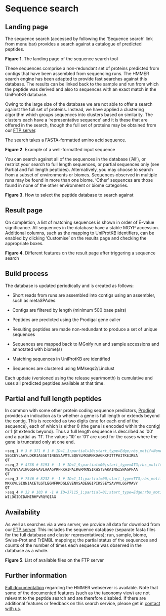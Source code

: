 # Sequence search

## Landing page

The sequence search (accessed by following the ‘Sequence search’ link from menu bar)
provides a search against a catalogue of predicted peptides.

**Figure 1**. The landing page of the sequence search tool

These sequences comprise a non-redundant set of proteins predicted from contigs that
have been assembled from sequencing runs. The HMMER search
engine has been adapted to provide fast searches against this database.
The results can be linked back to the sample and run from which the peptide was derived
and also to sequences with an exact match in the UniProtKB database.

Owing to the large size of the database we are not able to offer a search against
the full set of proteins. Instead, we have applied a clustering algorithm which groups
sequences into clusters based on similarity. The clusters each have a ‘representative sequence’
and it is these that are offered in the search, though the full set of proteins may be
obtained from our [FTP server](ftp://ftp.ebi.ac.uk/pub/databases/metagenomics/peptide_database).

The search takes a FASTA-formatted amino acid sequence.

**Figure 2**. Example of a well-formatted input sequence

You can search against all of the sequences in the database (‘All’),
or restrict your search to full length sequences, or partial
sequences only (see Partial and full length peptides).
Alternatively, you may choose to search from a subset of environments or
biomes. Sequences observed in multiple runs may be found in more than one biome. ‘Other’
sequences are those found in none of the other environment or biome categories.

**Figure 3**. How to select the peptide database to search against

## Result page

On completion, a list of matching sequences is shown in order of E-value significance.
All sequences in the database have a stable MGYP accession. Additional columns, such
as the mapping to UniProtKB identifiers, can be enabled by clicking ‘Customise’
on the results page and checking the appropriate boxes.

**Figure 4**. Different features on the result page after triggering a sequence search

## Build process

The database is updated periodically and is created as follows:


* Short reads from runs are assembled into contigs using an assembler, such as metaSPAdes


* Contigs are filtered by length (minimum 500 base pairs)


* Peptides are predicted using the Prodigal gene caller


* Resulting peptides are made non-redundant to produce a set of unique sequences


* Sequences are mapped back to MGnify run and sample accessions and annotated with biome(s)


* Matching sequences in UniProtKB are identified


* Sequences are clustered using MMseqs2/Linclust

<!-- * Domain architectures are identified using the Pfam database -->
Each update (versioned using the release year/month) is cumulative and
uses all predicted peptides available at that time.

## Partial and full length peptides

In common with some other protein coding sequence predictors, [Prodigal](https://github.com/hyattpd/prodigal/wiki/introduction) provides an indication
as to whether a gene is full length or extends beyond the contig. This is recorded as two digits
(one for each end of
the sequence), each of which is either 0 (the gene is
encoded within the contig) or 1 (it extends beyond). Thus a full length
sequence is described as ‘00’ and a partial as ‘11’. The values
‘10’ or ‘01’ are used for the cases where the gene
is truncated only at one end.

```bash
>seq_1 # 3 # 371 # 1 # ID=1_1;partial=10;start_type=Edge;rbs_motif=None;rbs_spacer=None;gc_cont=0.501
SEGCEYLAAYLDKRIASGETINESSAVMTLSQGYLMKGRNKDAGKKFITTPAITKEIREA
QT
>seq_2 # 4738 # 5193 # -1 # ID=1_9;partial=00;start_type=ATG;rbs_motif=None;rbs_spacer=None;gc_cont=0.568
MSAYWYAVIWGGSFGAVLAAAGPRFRKAIPAIRGRMKNSIKWSTSAKAINGISWAGPFAA
QT
>seq_3 # 7546 # 8232 # -1 # ID=1_11;partial=00;start_type=TTG;rbs_motif=GGAG/GAGG;rbs_spacer=5-10bp;gc_cont=0.541
MKKKVLSIQNIACETLGTLEGMFRKDGLEVENVSAQEGGIPIKSSEYSAVVVLGGPMAVY
QT
>seq_4 # 32 # 103 # -1 # ID=37115_1;partial=01;start_type=Edge;rbs_motif=None;rbs_spacer=None;gc_cont=0.542
WILDGIDIDAMIRHPVRQYQIAG
```

## Availability

As well as searches via a web server, we
provide all data for download from our [FTP server](ftp://ftp.ebi.ac.uk/pub/databases/metagenomics/peptide_database).
This includes the sequence database (separate fasta files for the full database and cluster representatives);
run, sample, biome, Swiss-Prot and TrEMBL mappings;
the partial status of the sequences
and counts of the number of times each sequence
was observed in the database as a whole.

**Figure 5**. List of available files on the FTP server

## Further information

[Full documentation](https://hmmer-web-docs.readthedocs.io/en/latest/)
regarding the HMMER webserver is available. Note that some of the documented
features (such as the taxonomy view) are not relevant to the peptide search
and are therefore disabled. If there are additional features or feedback on this
search service, please get in [contact with us](https://www.ebi.ac.uk/support/metagenomics).
